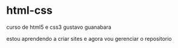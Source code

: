 # html-css
 curso de html5 e css3 gustavo guanabara


estou aprendendo a criar sites e agora vou gerenciar o repositorio